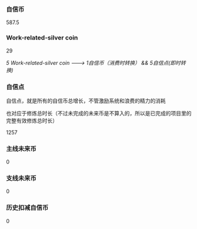 ### 自信币
587.5

### Work-related-silver coin
29

_5 Work-related-silver coin ---> 1自信币（消费时转换） && 5自信点(即时转换)_

### 自信点
自信点，就是所有的自信币总增长，不管激励系统和浪费的精力的消耗

也对应于修炼总时长（不过未完成的未来币是不算入的，所以是已完成的项目里的完整有效修炼总时长）

1257

### 主线未来币
0

### 支线未来币
0

### 历史扣减自信币
0
